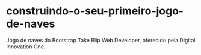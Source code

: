 # construindo-o-seu-primeiro-jogo-de-naves
Jogo de naves do Bootstrap Take Blip Web Developer, oferecido pela Digital Innovation One.
